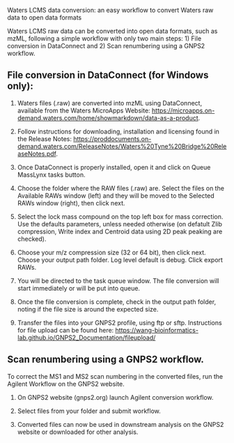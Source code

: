 
Waters LCMS data conversion: an easy workflow to convert Waters raw data to open data formats

Waters LCMS raw data can be converted into open data formats, such as mzML, following a simple workflow with only two main steps: 1) File conversion in DataConnect and 2) Scan renumbering using a GNPS2 workflow.


## File conversion in DataConnect (for Windows only):
   
1. Waters files (.raw) are converted into mzML using DataConnect, available from the Waters MicroApps Website: https://microapps.on-demand.waters.com/home/showmarkdown/data-as-a-product. 

1. Follow instructions for downloading, installation and licensing found in the Release Notes: https://proddocuments.on-demand.waters.com/ReleaseNotes/Waters%20Tyne%20Bridge%20ReleaseNotes.pdf.

1. Once DataConnect is properly installed, open it and click on Queue MassLynx tasks button. 

1. Choose the folder where the RAW files (.raw) are. Select the files on the Available RAWs window (left) and they will be moved to the Selected RAWs window (right), then click next.

1. Select the lock mass compound on the top left box for mass correction. Use the defaults parameters, unless needed otherwise (on defatult Zlib compression, Write index and Centroid data using 2D peak peaking are checked). 

1. Choose your m/z compression size (32 or 64 bit), then click next. Choose your output path folder. Log level default is debug. Click export RAWs.

1. You will be directed to the task queue window. The file conversion will start immediately or will be put into queue.

1. Once the file conversion is complete, check in the output path folder, noting if the file size is around the expected size.

1. Transfer the files into your GNPS2 profile, using ftp or sftp. Instructions for file upload can be found here: https://wang-bioinformatics-lab.github.io/GNPS2_Documentation/fileupload/


## Scan renumbering using a GNPS2 workflow.
To correct the MS1 and MS2 scan numbering in the converted files, run the Agilent Workflow on the GNPS2 website.

1. On GNPS2 website (gnps2.org) launch Agilent conversion workflow.

1. Select files from your folder and submit workflow.

1. Converted files can now be used in downstream analysis on the GNPS2 website or downloaded for other analysis.

